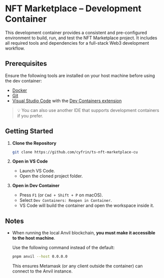 # NFT Marketplace – Development Container

This development container provides a consistent and pre-configured environment to build, run, and test the NFT Marketplace project. It includes all required tools and dependencies for a full-stack Web3 development workflow.

## Prerequisites

Ensure the following tools are installed on your host machine before using the dev container:

- [Docker](https://www.docker.com/get-started/)
- [Git](https://git-scm.com/downloads)
- [Visual Studio Code](https://code.visualstudio.com/) with the [Dev Containers extension](https://marketplace.visualstudio.com/items?itemName=ms-vscode-remote.remote-containers)

> 💡 You can also use another IDE that supports development containers if you prefer.

## Getting Started

1. **Clone the Repository**
    ```bash
    git clone https://github.com/cyfrin/ts-nft-marketplace-cu
    ```

2. **Open in VS Code**
    - Launch VS Code.
    - Open the cloned project folder.

3. **Open in Dev Container**
    - Press `F1` (or `Cmd + Shift + P` on macOS).
    - Select `Dev Containers: Reopen in Container`.
    - VS Code will build the container and open the workspace inside it.

## Notes

- When running the local Anvil blockchain, **you must make it accessible to the host machine**.
  
  Use the following command instead of the default:
  ```bash
  pnpm anvil --host 0.0.0.0
  ```

  This ensures Metamask (or any client outside the container) can connect to the Anvil instance.
